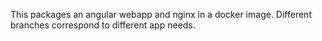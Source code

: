 This packages an angular webapp and nginx in a docker image.
Different branches correspond to different app needs.
